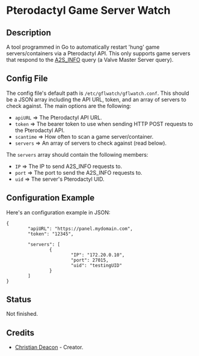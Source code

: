 # Pterodactyl Game Server Watch

## Description
A tool programmed in Go to automatically restart 'hung' game servers/containers via a Pterodactyl API. This only supports game servers that respond to the [A2S_INFO](https://developer.valvesoftware.com/wiki/Server_queries#A2S_INFO) query (a Valve Master Server query).

## Config File
The config file's default path is `/etc/gflwatch/gflwatch.conf`. This should be a JSON array including the API URL, token, and an array of servers to check against. The main options are the following:

* `apiURL` => The Pterodactyl API URL.
* `token` => The bearer token to use when sending HTTP POST requests to the Pterodactyl API.
* `scantime` => How often to scan a game server/container.
* `servers` => An array of servers to check against (read below).

The `servers` array should contain the following members:

* `IP` => The IP to send A2S_INFO requests to.
* `port` => The port to send the A2S_INFO requests to.
* `uid` => The server's Pterodactyl UID.

## Configuration Example
Here's an configuration example in JSON:

```
{
        "apiURL": "https://panel.mydomain.com",
        "token": "12345",

        "servers": [
                {
                        "IP": "172.20.0.10",
                        "port": 27015,
                        "uid": "testingUID"
                }
        ]
}
```

## Status
Not finished.

## Credits
* [Christian Deacon](https://www.linkedin.com/in/christian-deacon-902042186/) - Creator.